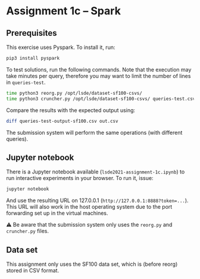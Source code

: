# Assignment 1c – Spark

## Prerequisites

This exercise uses Pyspark. To install it, run:

```bash
pip3 install pyspark
```

To test solutions, run the following commands. Note that the execution may take minutes per query, therefore you may want to limit the number of lines in `queries-test`.

```bash
time python3 reorg.py /opt/lsde/dataset-sf100-csvs/
time python3 cruncher.py /opt/lsde/dataset-sf100-csvs/ queries-test.csv out.csv
```

Compare the results with the expected output using:

```bash
diff queries-test-output-sf100.csv out.csv
```

The submission system will perform the same operations (with different queries).


## Jupyter notebook

There is a Jupyter notebook available (`lsde2021-assignment-1c.ipynb`) to run interactive experiments in your browser. To run it, issue:

```bash
jupyter notebook
```

And use the resulting URL on 127.0.0.1 (`http://127.0.0.1:8888?token=...`). This URL will also work in the host operating system due to the port forwarding set up in the virtual machines.

:warning: Be aware that the submission system only uses the `reorg.py` and `cruncher.py` files.

## Data set

This assignment only uses the SF100 data set, which is (before reorg) stored in CSV format.
